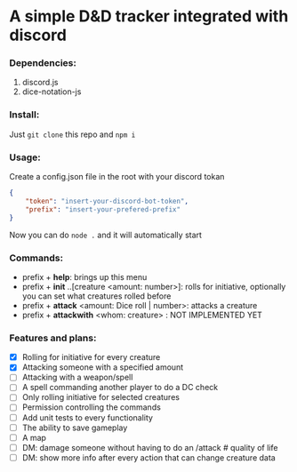 # A simple D&D tracker integrated with discord

### Dependencies:

1. discord.js
2. dice-notation-js

### Install:

Just `git clone` this repo and `npm i`

### Usage:

Create a config.json file in the root with your discord tokan

```Json
{
    "token": "insert-your-discord-bot-token",
    "prefix": "insert-your-prefered-prefix"
}
```

Now you can do `node .` and it will automatically start

### Commands:

-   prefix + **help**: brings up this menu
-   prefix + **init** ..[creature <amount: number>]: rolls for initiative, optionally you can set what creatures rolled before
-   prefix + **attack** <who gets attacked: creature> <to hit: number> <amount: Dice roll | number>: attacks a creature
-   prefix + **attackwith** <who attacks: creature> <whom: creature> <with what: weapon>: NOT IMPLEMENTED YET

### Features and plans:

-   [x] Rolling for initiative for every creature
-   [x] Attacking someone with a specified amount
-   [ ] Attacking with a weapon/spell
-   [ ] A spell commanding another player to do a DC check
-   [ ] Only rolling initiative for selected creatures
-   [ ] Permission controlling the commands
-   [ ] Add unit tests to every functionality
-   [ ] The ability to save gameplay
-   [ ] A map
-   [ ] DM: damage someone without having to do an /attack # quality of life
-   [ ] DM: show more info after every action that can change creature data
